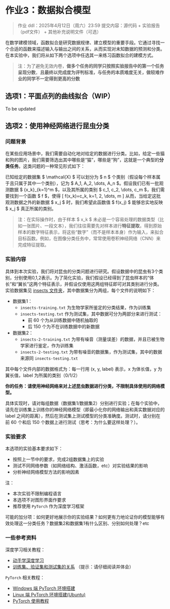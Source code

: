 # 作业3：数据拟合模型

> 作业 ddl：2025年4月12日（周六）23:59
> 提交内容：源代码 + 实验报告（pdf文件） + 其他补充说明文件（可选）

在数学建模领域，函数拟合是研究数据规律、建立模型的重要手段。它通过寻找一个合适的函数来描述输入与输出之间的关系，从而实现对未知数据的预测和分类。在本实验中，我们将从如下两个选项中任选其一来练习函数拟合的建模方式。

> 注：为了避免无效内卷，**做多个任务的同学只按照实验报告中的第一个任务呈现分数**，**且最终以完成度为评判标准，与任务的本质难度无关，做较难作业的同学不一定得到更高的分数**

## 选项1：平面点列的曲线拟合（WIP）

To be updated

## 选项2：使用神经网络进行昆虫分类

### 问题背景

在某些应用场景中，我们需要自动化地对给定的数据进行分类。比如，给定一些猫和狗的图片，我们需要筛选出其中哪些是“猫”，哪些是“狗”，这就是一个典型的**分类任务**。这类问题的一种常见形式如下：

已知给定的数据集 $ \mathcal{X} $ 可以划分为 $ n $ 个类别（假设每个样本属于且只属于其中一个类别），记为 $ A_1, A_2, \dots, A_n $。假设我们已有一批观测数据 $ \{x_k\}_{k=1}^m $，以及其所属的类别 $ c_1, c_2, \dots, c_m $，我们需要找到一个函数 $ f $，使得 \[ f(x_k)=c_k, k=1, 2, \dots, m \] 从而，当给定这批观测数据之外的新数据 $ x_j $ 时，我们希望此函数值 $ f(x_j) $ 能够忠实地反映 $ x_j $ 真正所属的类别。

> 注：在实际操作时，由于样本 $ x_k $ 未必是一个容易处理的数据类型（比如一张图片、一段文本），我们往往需要先对样本进行**特征提取**，得到原始样本的数字特征表示，将这些“数字”（而不是样本本身）作为输入，来拟合目标函数。例如，在图像分类任务中，常常使用卷积神经网络（CNN）来完成特征提取。

### 实验内容

具体到本次实验，我们将对昆虫的分类问题进行研究。假设数据中的昆虫有3个类别，分别使用0,1,2表示。为了简化实验，我们假设已经得到了昆虫样本的“体长”和“翼长”这两个特征表示，并假设仅使用这两组特征即可对其类别进行分类。实验数据集见 [insects 文件夹](./insects/)，其中数据集分为两组，每个文件的说明如下：
- 数据集1：
    - `insects-training.txt` 为生物学家所鉴定的分类结果，作为训练集
    - `insects-testing.txt` 作为测试集，其中数据可分为两部分来进行测试：
        - 前 60 个为从训练数据中随机抽取的
        - 后 150 个为不在训练数据中的新数据
- 数据集2：
    - `insects-2-training.txt` 为带有噪音（测量误差）的数据，并且已被生物学家进行鉴定，作为训练集
    - `insects-2-testing.txt` 为带有噪音的数据集，作为测试集，其中的数据来源同 `insects-testing.txt`

其中每个文件内部的数据格式为：每一行用 (x, y, label) 表示，x 为体长值，y 为翼长值，label 为所属的类别（0/1/2）

**你的任务：请使用神经网络来对上述昆虫数据进行分类，不限制具体使用的网络模型。**

具体实现时，请对每组数据（数据集1/数据集2）分别进行实验；在每个实验中，请先在训练集上训练你的神经网络模型（即最小化你的网络输出和真实数据对应的 label 之间的距离），然后在测试集上测试模型的分类准确度。测试时，请分别在前 60 个和后 150 个数据上进行测试（思考：为什么要这样处理？）。

### 实验要求

本选项的实验基本要求如下：
- 按照上一节中的要求，完成2组数据集上的实验
- 测试不同网络参数（如网络结构、激活函数，etc）对实验结果的影响
- 分析神经网络模型方法的影响因素

注：
- 本次实验不限制编程语言
- 本选项不对图形界面作要求
- 推荐使用 `PyTorch` 作为深度学习框架

可能的加分项：如何更好地展示你的实验结果？如何更有力地论证你的模型能够有效处理这一分类任务？数据集2和数据集1有什么区别、分别如何处理？etc

### 一些参考资料

深度学习相关教程：
- [动手学深度学习](https://zh.d2l.ai/)
- [训练集、验证集和测试集的关系](https://zhuanlan.zhihu.com/p/377789735)   （提示：请仔细阅读并体会）

`PyTorch` 相关教程：
- [Windows 端 PyTorch 环境搭建](https://blog.csdn.net/MANCXUARY/article/details/128798637)
- [Linux 端 PyTorch 环境搭建(Ubuntu)](https://blog.csdn.net/KRISNAT/article/details/124068391)
- [PyTorch 使用教程](https://www.runoob.com/pytorch/pytorch-tutorial.html)
